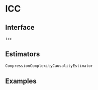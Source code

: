 # ICC

## Interface

```@docs
icc
```

## Estimators

```@docs
CompressionComplexityCausalityEstimator
```

## Examples
